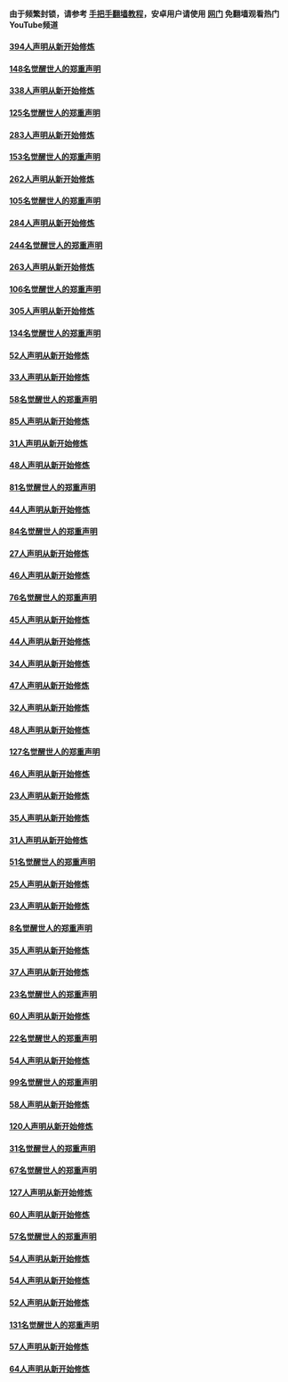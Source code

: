 #### 由于频繁封锁，请参考 [手把手翻墙教程](https://github.com/gfw-breaker/guides/wiki/)，安卓用户请使用 [网门](https://github.com/gfw-breaker/nogfw/blob/master/dl.md?t=05080601) 免翻墙观看热门YouTube频道 

#### [394人声明从新开始修炼](../pages/91/423914.md?t=05080601) 

#### [148名觉醒世人的郑重声明](../pages/91/423913.md?t=05080601) 

#### [338人声明从新开始修炼](../pages/91/423540.md?t=05080601) 

#### [125名觉醒世人的郑重声明](../pages/91/423539.md?t=05080601) 

#### [283人声明从新开始修炼](../pages/91/423296.md?t=05080601) 

#### [153名觉醒世人的郑重声明](../pages/91/423295.md?t=05080601) 

#### [262人声明从新开始修炼](../pages/91/423004.md?t=05080601) 

#### [105名觉醒世人的郑重声明](../pages/91/423003.md?t=05080601) 

#### [284人声明从新开始修炼](../pages/91/422707.md?t=05080601) 

#### [244名觉醒世人的郑重声明](../pages/91/422706.md?t=05080601) 

#### [263人声明从新开始修炼](../pages/91/422553.md?t=05080601) 

#### [106名觉醒世人的郑重声明](../pages/91/422552.md?t=05080601) 

#### [305人声明从新开始修炼](../pages/91/422153.md?t=05080601) 

#### [134名觉醒世人的郑重声明](../pages/91/422152.md?t=05080601) 

#### [52人声明从新开始修炼](../pages/91/421846.md?t=05080601) 

#### [33人声明从新开始修炼](../pages/91/421804.md?t=05080601) 

#### [58名觉醒世人的郑重声明](../pages/91/421845.md?t=05080601) 

#### [85人声明从新开始修炼](../pages/91/421769.md?t=05080601) 

#### [31人声明从新开始修炼](../pages/91/421763.md?t=05080601) 

#### [48人声明从新开始修炼](../pages/91/421605.md?t=05080601) 

#### [81名觉醒世人的郑重声明](../pages/91/421656.md?t=05080601) 

#### [44人声明从新开始修炼](../pages/91/421544.md?t=05080601) 

#### [84名觉醒世人的郑重声明](../pages/91/421543.md?t=05080601) 

#### [27人声明从新开始修炼](../pages/91/421465.md?t=05080601) 

#### [46人声明从新开始修炼](../pages/91/421454.md?t=05080601) 

#### [76名觉醒世人的郑重声明](../pages/91/421453.md?t=05080601) 

#### [45人声明从新开始修炼](../pages/91/421452.md?t=05080601) 

#### [44人声明从新开始修炼](../pages/91/421422.md?t=05080601) 

#### [34人声明从新开始修炼](../pages/91/421322.md?t=05080601) 

#### [47人声明从新开始修炼](../pages/91/421264.md?t=05080601) 

#### [32人声明从新开始修炼](../pages/91/421225.md?t=05080601) 

#### [48人声明从新开始修炼](../pages/91/421202.md?t=05080601) 

#### [127名觉醒世人的郑重声明](../pages/91/421224.md?t=05080601) 

#### [46人声明从新开始修炼](../pages/91/421203.md?t=05080601) 

#### [23人声明从新开始修炼](../pages/91/421138.md?t=05080601) 

#### [35人声明从新开始修炼](../pages/91/421122.md?t=05080601) 

#### [31人声明从新开始修炼](../pages/91/421081.md?t=05080601) 

#### [51名觉醒世人的郑重声明](../pages/91/421080.md?t=05080601) 

#### [25人声明从新开始修炼](../pages/91/421020.md?t=05080601) 

#### [23人声明从新开始修炼](../pages/91/420884.md?t=05080601) 

#### [8名觉醒世人的郑重声明](../pages/91/420883.md?t=05080601) 

#### [35人声明从新开始修炼](../pages/91/420809.md?t=05080601) 

#### [37人声明从新开始修炼](../pages/91/420766.md?t=05080601) 

#### [23名觉醒世人的郑重声明](../pages/91/420765.md?t=05080601) 

#### [60人声明从新开始修炼](../pages/91/420727.md?t=05080601) 

#### [22名觉醒世人的郑重声明](../pages/91/420726.md?t=05080601) 

#### [54人声明从新开始修炼](../pages/91/420529.md?t=05080601) 

#### [99名觉醒世人的郑重声明](../pages/91/420528.md?t=05080601) 

#### [58人声明从新开始修炼](../pages/91/420198.md?t=05080601) 

#### [120人声明从新开始修炼](../pages/91/420141.md?t=05080601) 

#### [31名觉醒世人的郑重声明](../pages/91/420197.md?t=05080601) 

#### [67名觉醒世人的郑重声明](../pages/91/420140.md?t=05080601) 

#### [127人声明从新开始修炼](../pages/91/420082.md?t=05080601) 

#### [60人声明从新开始修炼](../pages/91/420081.md?t=05080601) 

#### [57名觉醒世人的郑重声明](../pages/91/420080.md?t=05080601) 

#### [54人声明从新开始修炼](../pages/91/419533.md?t=05080601) 

#### [54人声明从新开始修炼](../pages/91/419532.md?t=05080601) 

#### [52人声明从新开始修炼](../pages/91/419531.md?t=05080601) 

#### [131名觉醒世人的郑重声明](../pages/91/419530.md?t=05080601) 

#### [57人声明从新开始修炼](../pages/91/419430.md?t=05080601) 

#### [64人声明从新开始修炼](../pages/91/419429.md?t=05080601) 

